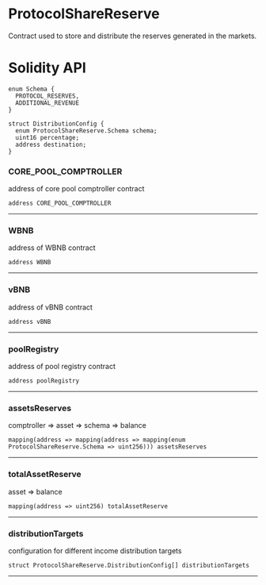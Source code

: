 # ProtocolShareReserve

Contract used to store and distribute the reserves generated in the markets.

# Solidity API

```solidity
enum Schema {
  PROTOCOL_RESERVES,
  ADDITIONAL_REVENUE
}
```

```solidity
struct DistributionConfig {
  enum ProtocolShareReserve.Schema schema;
  uint16 percentage;
  address destination;
}
```

### CORE_POOL_COMPTROLLER

address of core pool comptroller contract

```solidity
address CORE_POOL_COMPTROLLER
```

- - -

### WBNB

address of WBNB contract

```solidity
address WBNB
```

- - -

### vBNB

address of vBNB contract

```solidity
address vBNB
```

- - -

### poolRegistry

address of pool registry contract

```solidity
address poolRegistry
```

- - -

### assetsReserves

comptroller => asset => schema => balance

```solidity
mapping(address => mapping(address => mapping(enum ProtocolShareReserve.Schema => uint256))) assetsReserves
```

- - -

### totalAssetReserve

asset => balance

```solidity
mapping(address => uint256) totalAssetReserve
```

- - -

### distributionTargets

configuration for different income distribution targets

```solidity
struct ProtocolShareReserve.DistributionConfig[] distributionTargets
```

- - -

